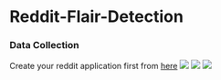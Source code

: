 # Reddit-Flair-Detection
### Data Collection
Create your reddit application first from <a href="https://www.reddit.com/prefs/apps">here</a>
![](https://miro.medium.com/max/1280/1*GQ8IREDENnkCRQT3VS55mQ.png)
![](https://miro.medium.com/max/1280/1*ssLYczSLGzfm6SPM7mWzBg.png)
![](https://miro.medium.com/max/1280/1*khszOCCaCtqZ6jM19uhpiQ.png)
